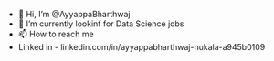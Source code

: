 - 👋 Hi, I’m @AyyappaBharthwaj
- 🌱 I’m currently lookinf for Data Science jobs
- 📫 How to reach me 
- Linked in - linkedin.com/in/ayyappabharthwaj-nukala-a945b0109

<!---
AyyappaBharthwaj/AyyappaBharthwaj is a ✨ special ✨ repository because its `README.md` (this file) appears on your GitHub profile.
You can click the Preview link to take a look at your changes.
--->
